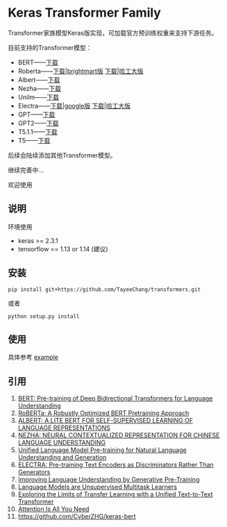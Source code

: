 # Keras Transformer Family

Transformer家族模型Keras版实现，可加载官方预训练权重来支持下游任务。

目前支持的Transformer模型：   
- BERT——[下载](https://github.com/google-research/bert)  
- Roberta——[下载|brightmart版](https://github.com/brightmart/roberta_zh) [下载|哈工大版](https://github.com/ymcui/Chinese-BERT-wwm)
- Albert——[下载](https://github.com/brightmart/albert_zh)  
- Nezha——[下载](https://github.com/huawei-noah/Pretrained-Language-Model/tree/master/NEZHA-TensorFlow)   
- Unilm——[下载](https://github.com/google-research/bert)  
- Electra——[下载|google版](https://github.com/google-research/electra) [下载|哈工大版](https://github.com/ymcui/Chinese-ELECTRA)
- GPT——[下载](https://github.com/bojone/CDial-GPT-tf)
- GPT2——[下载](https://github.com/imcaspar/gpt2-ml)
- T5.1.1——[下载](https://github.com/google-research/text-to-text-transfer-transformer/blob/main/released_checkpoints.md#t511)  
- T5——[下载](https://github.com/google-research/text-to-text-transfer-transformer)

后续会陆续添加其他Transformer模型。

继续完善中...

欢迎使用

## 说明

   环境使用  
   - keras >= 2.3.1  
   - tensorflow == 1.13 or 1.14 (建议)
   
## 安装
```shell   
pip install git+https://github.com/TayeeChang/transformers.git
```
或者
```shell
python setup.py install
```

## 使用
 
 具体参考 [example](https://github.com/TayeeChang/transformers/tree/master/example)
 
## 引用
1. <a href="https://arxiv.org/pdf/1810.04805.pdf&usg=ALkJrhhzxlCL6yTht2BRmH9atgvKFxHsxQ">BERT: Pre-training of Deep Bidirectional Transformers for Language Understanding</a>
2. <a href="https://arxiv.org/pdf/1907.11692.pdf%5C">RoBERTa: A Robustly Optimized BERT Pretraining Approach</a>
3. <a href="https://arxiv.org/pdf/1909.11942.pdf?ref=https://githubhelp.com">ALBERT: A LITE BERT FOR SELF-SUPERVISED LEARNING OF LANGUAGE REPRESENTATIONS</a>
4. <a href="https://arxiv.org/pdf/1909.00204.pdf">NEZHA: NEURAL CONTEXTUALIZED REPRESENTATION FOR CHINESE LANGUAGE UNDERSTANDING</a>
5. <a href="https://arxiv.org/abs/1905.03197">Unified Language Model Pre-training for Natural Language Understanding and Generation</a>
6. <a href="https://arxiv.org/abs/2003.10555">ELECTRA: Pre-training Text Encoders as Discriminators Rather Than Generators</a>
7. <a href="https://www.cs.ubc.ca/~amuham01/LING530/papers/radford2018improving.pdf">Improving Language Understanding by Generative Pre-Training</a>
8. <a href="http://www.persagen.com/files/misc/radford2019language.pdf">Language Models are Unsupervised Multitask Learners</a>
9. <a href="https://arxiv.org/abs/1910.10683">Exploring the Limits of Transfer Learning with a Unified Text-to-Text Transformer</a>
10. <a href="https://proceedings.neurips.cc/paper/2017/file/3f5ee243547dee91fbd053c1c4a845aa-Paper.pdf">Attention Is All You Need</a>
11. <a href="https://github.com/CyberZHG/keras-bert">https://github.com/CyberZHG/keras-bert</a>
